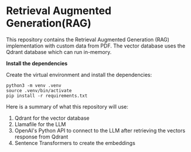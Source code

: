 # Retrieval Augmented Generation(RAG)

This repository contains the Retrieval Augmented Generation (RAG) implementation with custom data from PDF. The vector database uses the Qdrant database
which can run in-memory.


**Install the dependencies**

Create the virtual environment and install the dependencies:

```
python3 -m venv .venv
source .venv/bin/activate
pip install -r requirements.txt
```
Here is a summary of what this repository will use:
1) Qdrant for the vector database
2) Llamafile for the LLM
3) OpenAI's Python API to connect to the LLM after retrieving the vectors response from Qdrant
4) Sentence Transformers to create the embeddings